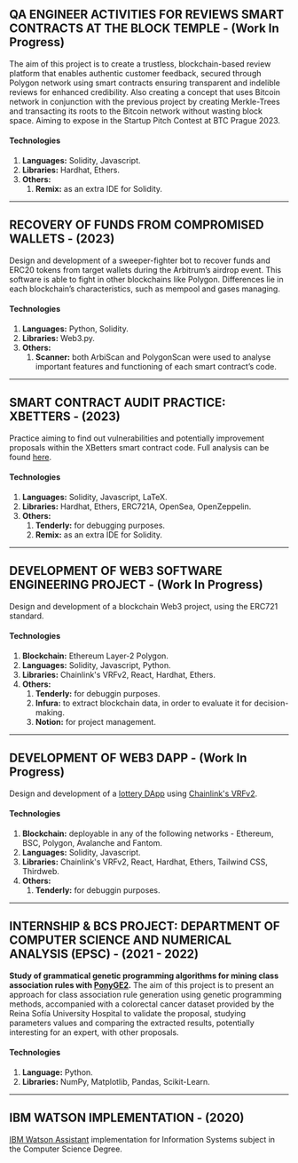 ## QA ENGINEER ACTIVITIES FOR REVIEWS SMART CONTRACTS AT THE BLOCK TEMPLE - (Work In Progress)

The aim of this project is to create a trustless, blockchain-based review platform that enables authentic customer feedback, secured through Polygon network using smart contracts ensuring transparent and indelible reviews for enhanced credibility. Also creating a concept that uses Bitcoin network in conjunction with the previous project by creating Merkle-Trees and transacting its roots to the Bitcoin network without wasting block space. Aiming to expose in the Startup Pitch Contest at BTC Prague 2023.

#### Technologies
1. **Languages:** Solidity, Javascript.
2. **Libraries:** Hardhat, Ethers.
3. **Others:**
    1. **Remix:** as an extra IDE for Solidity.

---

## RECOVERY OF FUNDS FROM COMPROMISED WALLETS - (2023)
Design and development of a sweeper-fighter bot to recover funds and ERC20 tokens from target wallets during the Arbitrum’s airdrop event. This software is able to fight in other blockchains like Polygon. Differences lie in each blockchain’s characteristics, such as mempool and gases managing.

#### Technologies
1. **Languages:** Python, Solidity.
2. **Libraries:** Web3.py.
3. **Others:**
    1. **Scanner:** both ArbiScan and PolygonScan were used to analyse important features and functioning of each smart contract’s code.

---

## SMART CONTRACT AUDIT PRACTICE: XBETTERS - (2023)
Practice aiming to find out vulnerabilities and potentially improvement proposals within the XBetters smart contract code. Full analysis can be found [here](https://github.com/VenturaLM/XBetters-audit).

#### Technologies
1. **Languages:** Solidity, Javascript, LaTeX.
2. **Libraries:** Hardhat, Ethers, ERC721A, OpenSea, OpenZeppelin.
3. **Others:**
    1. **Tenderly:** for debugging purposes.
    2. **Remix:** as an extra IDE for Solidity.

---

## DEVELOPMENT OF WEB3 SOFTWARE ENGINEERING PROJECT - (Work In Progress)
Design and development of a blockchain Web3 project, using the ERC721 standard.

#### Technologies
1. **Blockchain:** Ethereum Layer-2 Polygon.
2. **Languages:** Solidity, Javascript, Python.
3. **Libraries:** Chainlink's VRFv2, React, Hardhat, Ethers.
4. **Others:**
    1. **Tenderly:** for debuggin purposes.
    2. **Infura:** to extract blockchain data, in order to evaluate it for decision-making.
    3. **Notion:** for project management.

---

## DEVELOPMENT OF WEB3 DAPP - (Work In Progress)
Design and development of a [lottery DApp](https://github.com/VenturaLM/LotteryVRFv2) using [Chainlink's VRFv2](https://docs.chain.link/vrf/v2/introduction).

#### Technologies
1. **Blockchain:** deployable in any of the following networks - Ethereum, BSC, Polygon, Avalanche and Fantom.
2. **Languages:** Solidity, Javascript.
3. **Libraries:** Chainlink's VRFv2, React, Hardhat, Ethers, Tailwind CSS, Thirdweb.
4. **Others:**
    1. **Tenderly:** for debuggin purposes.

---

## INTERNSHIP & BCS PROJECT: DEPARTMENT OF COMPUTER SCIENCE AND NUMERICAL ANALYSIS (EPSC) - (2021 - 2022)
**Study of grammatical genetic programming algorithms for mining class association rules with [PonyGE2](https://github.com/VenturaLM/PonyGE2).**
The aim of this project is to present an approach for class association rule generation using genetic programming methods, accompanied with a colorectal cancer dataset provided by the Reina Sofía University Hospital to validate the proposal, studying parameters values and comparing the extracted results, potentially interesting for an expert, with other proposals.

#### Technologies
1. **Language:** Python.
2. **Libraries:** NumPy, Matplotlib, Pandas, Scikit-Learn.

---

## IBM WATSON IMPLEMENTATION - (2020)
[IBM Watson Assistant](https://web-chat.global.assistant.watson.cloud.ibm.com/preview.html?region=eu-gb&integrationID=a54a6ef7-6946-446c-8716-ec76fbe79125&serviceInstanceID=a06bba02-82e0-4a87-9eb5-1947c253c25a) implementation for Information Systems subject in the Computer Science Degree.
